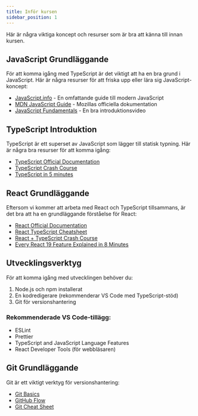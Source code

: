 ```yaml
---
title: Inför kursen
sidebar_position: 1
---
```


Här är några viktiga koncept och resurser som är bra att känna till innan kursen.

## JavaScript Grundläggande

För att komma igång med TypeScript är det viktigt att ha en bra grund i JavaScript. Här är några resurser för att friska upp eller lära sig JavaScript-koncept:

- [JavaScript.info](https://javascript.info/) - En omfattande guide till modern JavaScript
- [MDN JavaScript Guide](https://developer.mozilla.org/en-US/docs/Web/JavaScript/Guide) - Mozillas officiella dokumentation
- [JavaScript Fundamentals](https://www.youtube.com/watch?v=W6NZfCO5SIk) - En bra introduktionsvideo

## TypeScript Introduktion

TypeScript är ett superset av JavaScript som lägger till statisk typning. Här är några bra resurser för att komma igång:

- [TypeScript Official Documentation](https://www.typescriptlang.org/docs/)
- [TypeScript Crash Course](https://www.youtube.com/watch?v=BCg4U1FzODs)
- [TypeScript in 5 minutes](https://www.typescriptlang.org/docs/handbook/typescript-in-5-minutes.html)

## React Grundläggande

Eftersom vi kommer att arbeta med React och TypeScript tillsammans, är det bra att ha en grundläggande förståelse för React:

- [React Official Documentation](https://react.dev/)
- [React TypeScript Cheatsheet](https://react-typescript-cheatsheet.netlify.app/)
- [React + TypeScript Crash Course](https://www.youtube.com/watch?v=F2JCjVSZlG0)
- [Every React 19 Feature Explained in 8 Minutes](https://www.youtube.com/watch?v=2NPIYnY3ilo)

## Utvecklingsverktyg

För att komma igång med utvecklingen behöver du:

1. Node.js och npm installerat
2. En kodredigerare (rekommenderar VS Code med TypeScript-stöd)
3. Git för versionshantering

### Rekommenderade VS Code-tillägg:

- ESLint
- Prettier
- TypeScript and JavaScript Language Features
- React Developer Tools (för webbläsaren)

## Git Grundläggande

Git är ett viktigt verktyg för versionshantering:

- [Git Basics](https://www.youtube.com/watch?v=SWYqp7iY_Tc)
- [GitHub Flow](https://www.youtube.com/watch?v=PBI2Rz-ZOxU)
- [Git Cheat Sheet](https://education.github.com/git-cheat-sheet-education.pdf)